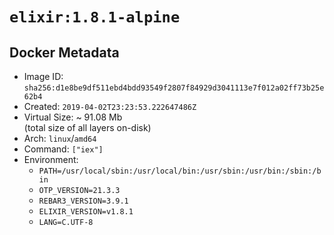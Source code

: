 # `elixir:1.8.1-alpine`

## Docker Metadata

- Image ID: `sha256:d1e8be9df511ebd4bdd93549f2807f84929d3041113e7f012a02ff73b25e62b4`
- Created: `2019-04-02T23:23:53.222647486Z`
- Virtual Size: ~ 91.08 Mb  
  (total size of all layers on-disk)
- Arch: `linux`/`amd64`
- Command: `["iex"]`
- Environment:
  - `PATH=/usr/local/sbin:/usr/local/bin:/usr/sbin:/usr/bin:/sbin:/bin`
  - `OTP_VERSION=21.3.3`
  - `REBAR3_VERSION=3.9.1`
  - `ELIXIR_VERSION=v1.8.1`
  - `LANG=C.UTF-8`
